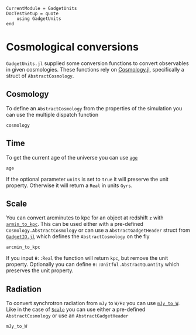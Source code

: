 ```@meta
CurrentModule = GadgetUnits
DocTestSetup = quote
    using GadgetUnits
end
```

# Cosmological conversions

`GadgetUnits.jl` supplied some conversion functions to convert observables in given cosmologies. These functions rely on [Cosmology.jl](https://github.com/JuliaAstro/Cosmology.jl), specifically a struct of `AbstractCosmology`.

## Cosmology

To define an `AbstractCosmology` from the properties of the simulation you can use the multiple dispatch function
```@docs
cosmology
```

## Time

To get the current age of the universe you can use [`age`](@ref)

```@docs
age
```

If the optional parameter `units` is set to `true` it will preserve the unit property. Otherwise it will return a `Real` in units `Gyrs`.

## Scale

You can convert arcminutes to kpc for an object at redshift `z` with [`armin_to_kpc`](@ref).
This can be used either with a pre-defined `Cosmology.AbstractCosmology` or can use a `AbstractGadgetHeader` struct from [`GadgetIO.jl`](https://github.com/LudwigBoess/GadgetIO.jl) which defines the `AbstractCosmology` on the fly
```@docs
arcmin_to_kpc
```
If you input `θ::Real` the function will return `kpc`, but remove the unit property.
Optionally you can define `θ::Unitful.AbstractQuantity` which preserves the unit property.

## Radiation

To convert synchrotron radiation from `mJy` to `W/Hz` you can use [`mJy_to_W`](@ref).
Like in the case of [`Scale`](@ref) you can use either a pre-defined `AbstractCosmology` or use an `AbstractGadgetHeader`
```@docs
mJy_to_W
```